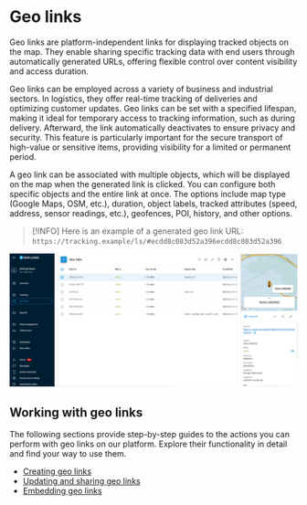 # Geo links

Geo links are platform-independent links for displaying tracked objects on the map. They enable sharing specific tracking data with end users through automatically generated URLs, offering flexible control over content visibility and access duration.

Geo links can be employed across a variety of business and industrial sectors. In logistics, they offer real-time tracking of deliveries and optimizing customer updates. Geo links can be set with a specified lifespan, making it ideal for temporary access to tracking information, such as during delivery. Afterward, the link automatically deactivates to ensure privacy and security. This feature is particularly important for the secure transport of high-value or sensitive items, providing visibility for a limited or permanent period.

A geo link can be associated with multiple objects, which will be displayed on the map when the generated link is clicked. You can configure both specific objects and the entire link at once. The options include map type (Google Maps, OSM, etc.), duration, object labels, tracked attributes (speed, address, sensor readings, etc.), geofences, POI, history, and other options.

> \[!INFO] Here is an example of a generated geo link URL: `https://tracking.example/ls/#ecdd8c083d52a396ecdd8c083d52a396`

![](../attachments/{EB395344-78FF-4FD6-857B-72B0F0F621D3}-20250728-083324.png)

## Working with geo links

The following sections provide step-by-step guides to the actions you can perform with geo links on our platform. Explore their functionality in detail and find your way to use them.

* [Creating geo links](geo-links/creating-geo-links.md)
* [Updating and sharing geo links](geo-links/updating-and-sharing-geo-links.md)
* [Embedding geo links](geo-links/embedding-geo-links.md)
